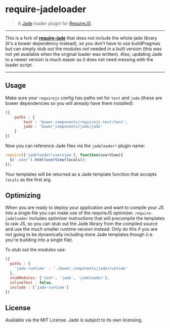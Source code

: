 # require-jadeloader
> A [Jade](http://jade-lang.com/) loader plugin for [RequireJS](http://requirejs.org).

***

This is a fork of **[require-jade](https://github.com/deedubs/require-jade)** that does not include the whole jade library (it's a bower dependency instead), so you don't have to use buildPragmas but can simply stub out the modules not needed in a built version (this was not yet available when the original loader was written). Also, updating Jade to a newer version is much easier as it does not need messing with the loader script.

***

## Usage

Make sure your `requirejs` config has paths set for `text` and `jade` (these are bower dependencies so you will already have them installed):

```javascript
({
    paths : {
        text : 'bower_components/requirejs-text/text',
        jade : 'bower_components/jade/jade'
    }
})
```

Now you can reference Jade files via the `jadeloader!` plugin name:
```javascript
require(['jadeloader!userview'], function(userView){
  $('.user').html(userView(locals));
});
```

Your templates will be returned as a Jade template function that accepts `locals` as the first arg.

## Optimizing

When you are ready to deploy your application and want to compile your JS into a single file you can make use of the requireJS optimizer. `require-jadeloader` includes optimizer instructions that will precompile the templates to raw JS, so you can stub out the Jade library from the compiled source and use the much smaller runtime version instead.  Only do this if you are not going to be dynamically including more Jade templates though (i.e. you're building into a single file).

To stub out the modules use:

```javascript
({
  paths : {
    'jade-runtime' : './bower_components/jade/runtime'
  },
  stubModules: ['text', 'jade', 'jadeloader'],
  inlineText : false,
  include : ['jade-runtime']
})
```

## License
Available via the MIT License. Jade is subject to its own licensing.